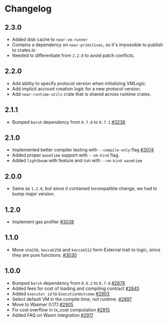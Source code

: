 # Changelog

## 2.3.0

- Added disk cache to `near-vm-runner`
- Contains a dependency on `near-primitives`, so it's impossible to publish to crates.io
- Needed to differentiate from `2.2.0` to avoid patch conflicts.

## 2.2.0

- Add ability to specify protocol version when initializing VMLogic.
- Add implicit account creation logic for a new protocol version.
- Add `near-runtime-utils` crate that is shared across runtime crates.

## 2.1.1

- Bumped `borsh` dependency from `0.7.0` to `0.7.1` [#3238](https://github.com/nearprotocol/nearcore/pull/3238)

## 2.1.0

- Implemented better compiler testing with `--compile-only` flag [#3074](https://github.com/nearprotocol/nearcore/pull/3074)
- Added proper `wasmtime` support with `--vm-kind` flag.
- Added `lightbeam` with feature and run with `--vm-kind wasmtime`

## 2.0.0

- Same as `1.2.0`, but since it contained incompatible change, we had to bump major version.

## 1.2.0

- Implement gas profiler [#3038](https://github.com/nearprotocol/nearcore/pull/3038)

## 1.1.0

- Move `sha256`, `keccak256` and `keccak512` form External trait to logic, since they are pure functions. [#3030](https://github.com/nearprotocol/nearcore/issues/3030)

## 1.0.0

- Bumped `borsh` dependency from `0.6.2` to `0.7.0` [#2878](https://github.com/nearprotocol/nearcore/pull/2878)
- Added fees for cost of loading and compiling contract [#2845](https://github.com/nearprotocol/nearcore/pull/2845)
- Added `executor_id` to `ExecutionOutcome` [#2903](https://github.com/nearprotocol/nearcore/pull/2903)
- Select default VM in the compile time, not runtime. [#2897](https://github.com/nearprotocol/nearcore/pull/2897)
- Move to Wasmer 0.17.1 [#2905](https://github.com/nearprotocol/nearcore/pull/2905)
- Fix cost overflow in tx_cost computation [#2915](https://github.com/nearprotocol/nearcore/pull/2915)
- Added FAQ on Wasm integration [#2917](https://github.com/nearprotocol/nearcore/pull/2917)

